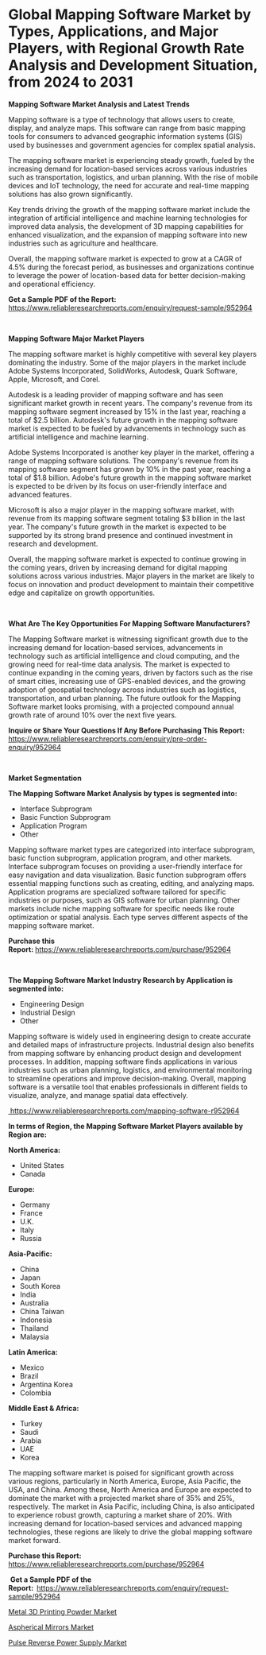 <p><h1>Global Mapping Software Market by Types, Applications, and Major Players, with Regional Growth Rate Analysis and Development Situation, from 2024 to 2031</h1></p><p><strong>Mapping Software Market Analysis and Latest Trends</strong></p>
<p><p>Mapping software is a type of technology that allows users to create, display, and analyze maps. This software can range from basic mapping tools for consumers to advanced geographic information systems (GIS) used by businesses and government agencies for complex spatial analysis.</p><p>The mapping software market is experiencing steady growth, fueled by the increasing demand for location-based services across various industries such as transportation, logistics, and urban planning. With the rise of mobile devices and IoT technology, the need for accurate and real-time mapping solutions has also grown significantly.</p><p>Key trends driving the growth of the mapping software market include the integration of artificial intelligence and machine learning technologies for improved data analysis, the development of 3D mapping capabilities for enhanced visualization, and the expansion of mapping software into new industries such as agriculture and healthcare.</p><p>Overall, the mapping software market is expected to grow at a CAGR of 4.5% during the forecast period, as businesses and organizations continue to leverage the power of location-based data for better decision-making and operational efficiency.</p></p>
<p><strong>Get a Sample PDF of the Report:&nbsp;</strong> <a href="https://www.reliableresearchreports.com/enquiry/request-sample/952964">https://www.reliableresearchreports.com/enquiry/request-sample/952964</a></p>
<p>&nbsp;</p>
<p><strong>Mapping Software Major Market Players</strong></p>
<p><p>The mapping software market is highly competitive with several key players dominating the industry. Some of the major players in the market include Adobe Systems Incorporated, SolidWorks, Autodesk, Quark Software, Apple, Microsoft, and Corel.</p><p>Autodesk is a leading provider of mapping software and has seen significant market growth in recent years. The company's revenue from its mapping software segment increased by 15% in the last year, reaching a total of $2.5 billion. Autodesk's future growth in the mapping software market is expected to be fueled by advancements in technology such as artificial intelligence and machine learning.</p><p>Adobe Systems Incorporated is another key player in the market, offering a range of mapping software solutions. The company's revenue from its mapping software segment has grown by 10% in the past year, reaching a total of $1.8 billion. Adobe's future growth in the mapping software market is expected to be driven by its focus on user-friendly interface and advanced features.</p><p>Microsoft is also a major player in the mapping software market, with revenue from its mapping software segment totaling $3 billion in the last year. The company's future growth in the market is expected to be supported by its strong brand presence and continued investment in research and development.</p><p>Overall, the mapping software market is expected to continue growing in the coming years, driven by increasing demand for digital mapping solutions across various industries. Major players in the market are likely to focus on innovation and product development to maintain their competitive edge and capitalize on growth opportunities.</p></p>
<p>&nbsp;</p>
<p><strong>What Are The Key Opportunities For Mapping Software Manufacturers?</strong></p>
<p><p>The Mapping Software market is witnessing significant growth due to the increasing demand for location-based services, advancements in technology such as artificial intelligence and cloud computing, and the growing need for real-time data analysis. The market is expected to continue expanding in the coming years, driven by factors such as the rise of smart cities, increasing use of GPS-enabled devices, and the growing adoption of geospatial technology across industries such as logistics, transportation, and urban planning. The future outlook for the Mapping Software market looks promising, with a projected compound annual growth rate of around 10% over the next five years.</p></p>
<p><strong>Inquire or Share Your Questions If Any Before Purchasing This Report:</strong> <a href="https://www.reliableresearchreports.com/enquiry/pre-order-enquiry/952964">https://www.reliableresearchreports.com/enquiry/pre-order-enquiry/952964</a></p>
<p>&nbsp;</p>
<p><strong>Market Segmentation</strong></p>
<p><strong>The Mapping Software Market Analysis by types is segmented into:</strong></p>
<p><ul><li>Interface Subprogram</li><li>Basic Function Subprogram</li><li>Application Program</li><li>Other</li></ul></p>
<p><p>Mapping software market types are categorized into interface subprogram, basic function subprogram, application program, and other markets. Interface subprogram focuses on providing a user-friendly interface for easy navigation and data visualization. Basic function subprogram offers essential mapping functions such as creating, editing, and analyzing maps. Application programs are specialized software tailored for specific industries or purposes, such as GIS software for urban planning. Other markets include niche mapping software for specific needs like route optimization or spatial analysis. Each type serves different aspects of the mapping software market.</p></p>
<p><strong>Purchase this Report:&nbsp;</strong><a href="https://www.reliableresearchreports.com/purchase/952964">https://www.reliableresearchreports.com/purchase/952964</a></p>
<p>&nbsp;</p>
<p><strong>The Mapping Software Market Industry Research by Application is segmented into:</strong></p>
<p><ul><li>Engineering Design</li><li>Industrial Design</li><li>Other</li></ul></p>
<p><p>Mapping software is widely used in engineering design to create accurate and detailed maps of infrastructure projects. Industrial design also benefits from mapping software by enhancing product design and development processes. In addition, mapping software finds applications in various industries such as urban planning, logistics, and environmental monitoring to streamline operations and improve decision-making. Overall, mapping software is a versatile tool that enables professionals in different fields to visualize, analyze, and manage spatial data effectively.</p></p>
<p><a href="https://www.reliableresearchreports.com/mapping-software-r952964">&nbsp;https://www.reliableresearchreports.com/mapping-software-r952964</a></p>
<p><strong>In terms of Region, the Mapping Software Market Players available by Region are:</strong></p>
<p>
    <p> <strong> North America: </strong>
        <ul>
            <li>United States</li>
            <li>Canada</li>
        </ul>
        </p> 
    <p> <strong> Europe: </strong>
        <ul>
            <li>Germany</li>
            <li>France</li>
            <li>U.K.</li>
            <li>Italy</li>
            <li>Russia</li>
        </ul>
        </p> 
    <p> <strong> Asia-Pacific: </strong>
        <ul>
            <li>China</li>
            <li>Japan</li>
            <li>South Korea</li>
            <li>India</li>
            <li>Australia</li>
            <li>China Taiwan</li>
            <li>Indonesia</li>
            <li>Thailand</li>
            <li>Malaysia</li>
        </ul>
        </p> 
    <p> <strong> Latin America: </strong>
        <ul>
            <li>Mexico</li>
            <li>Brazil</li>
            <li>Argentina Korea</li>
            <li>Colombia</li>
        </ul>
        </p> 
    <p> <strong> Middle East & Africa: </strong>
        <ul>
            <li>Turkey</li>
            <li>Saudi</li>
            <li>Arabia</li>
            <li>UAE</li>
            <li>Korea</li>
        </ul>
    </p>
    </p>
<p><p>The mapping software market is poised for significant growth across various regions, particularly in North America, Europe, Asia Pacific, the USA, and China. Among these, North America and Europe are expected to dominate the market with a projected market share of 35% and 25%, respectively. The market in Asia Pacific, including China, is also anticipated to experience robust growth, capturing a market share of 20%. With increasing demand for location-based services and advanced mapping technologies, these regions are likely to drive the global mapping software market forward.</p></p>
<p><strong>Purchase this Report: </strong><a href="https://www.reliableresearchreports.com/purchase/952964">https://www.reliableresearchreports.com/purchase/952964</a></p>
<p>&nbsp;<strong>Get a Sample PDF of the Report:&nbsp;&nbsp;</strong><a href="https://www.reliableresearchreports.com/enquiry/request-sample/952964">https://www.reliableresearchreports.com/enquiry/request-sample/952964</a></p>
<p><strong></strong></p>
<p><p><a href="https://www.linkedin.com/pulse/metal-3d-printing-powder-market-research-report-reveals-latest-lgy9e?trackingId=U6EY4DXMrFhc7fqnyJ4htA%3D%3D">Metal 3D Printing Powder Market</a></p><p><a href="https://www.linkedin.com/pulse/aspherical-mirrors-market-outlook-industry-overview-forecast-2024-6yj6f?trackingId=agI%2BqZ8Hfpc1xFXMgZaRew%3D%3D">Aspherical Mirrors Market</a></p><p><a href="https://www.linkedin.com/pulse/pulse-reverse-power-supply-market-size-reveals-best-marketing-88bjf?trackingId=1BBdikKEo7YutCGbZy9DgQ%3D%3D">Pulse Reverse Power Supply Market</a></p></p>